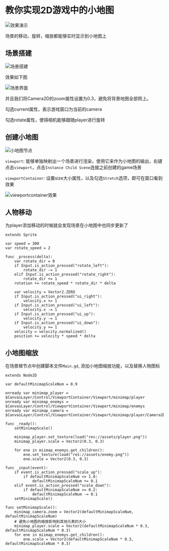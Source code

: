<!-- toc -->

# 教你实现2D游戏中的小地图

<img data-id="20240608184458" src="https://cdn.ipfsscan.io/weibo/large/005ZoLfCgy1hqi4yfdrdbj317c0t27ab.jpg" alt="效果演示" />

场景的移动，旋转，缩放都能够实时显示到小地图上

## 场景搭建

<img data-id="20240608184520" src="https://cdn.ipfsscan.io/weibo/large/005ZoLfCgy1hqi4yt4fb2j309k05cjrz.jpg" alt="场景搭建" />

效果如下图

<img data-id="20240608184552" src="https://cdn.ipfsscan.io/weibo/large/005ZoLfCgy1hqi4zddu7yj312w0loadx.jpg" alt="场景界面" />

并且我们将Camera2D的zoom属性设置为0.3，避免将背景地图全部照上。

勾选current属性，表示游戏窗口为当前的camera

勾选rotate属性，使得相机能够跟随player进行旋转

## 创建小地图

<img data-id="20240608184609" src="https://cdn.ipfsscan.io/weibo/large/005ZoLfCgy1hqi4znvli0j308s08swfk.jpg" alt="小地图节点" />

`viewport`: 能够单独映射出一个场景进行渲染，使用它来作为小地图的输出，右键点击`viewport`，点击`Instance Child Scene`连接之前创建的game场景

`viewportContainer`: 设置size大小属性，以及勾选`Stretch`选项，即可在窗口看到效果

<img data-id="20240608184626" src="https://cdn.ipfsscan.io/weibo/large/005ZoLfCgy1hqi4zymf3dj315i0o8dl0.jpg" alt="viewportcontainer效果" />

## 人物移动

为player添加移动的时候就会发现场景在小地图中也同步更新了

```godot
extends Sprite

var speed = 300
var rotate_speed = 2

func _process(delta):
    var rotate_dir = 0
    if Input.is_action_pressed("rotate_left"):
        rotate_dir -= 1
    elif Input.is_action_pressed("rotate_right"):
        rotate_dir += 1
    rotation += rotate_speed * rotate_dir * delta

    var velocity = Vector2.ZERO
    if Input.is_action_pressed("ui_right"):
        velocity.x += 1
    if Input.is_action_pressed("ui_left"):
        velocity.x -= 1
    if Input.is_action_pressed("ui_up"):
        velocity.y -= 1
    if Input.is_action_pressed("ui_down"):
        velocity.y += 1
    velocity = velocity.normalized()
    position += velocity * speed * delta
```

## 小地图缩放

在场景根节点中创建脚本文件`Main.gd`, 添加小地图缩放功能，以及替换人物图标

```godot
extends Node2D

var defaultMinimapScaleNum = 0.9

onready var minimap_player = $CanvasLayer/Control/ViewportContainer/Viewport/minimap/player
onready var minimap_enemys = $CanvasLayer/Control/ViewportContainer/Viewport/minimap/enemys
onready var minimap_camera = $CanvasLayer/Control/ViewportContainer/Viewport/minimap/player/Camera2D

func _ready():
    setMinimapScale()

    minimap_player.set_texture(load("res://assets/player.png"))
    minimap_player.scale = Vector2(0.3, 0.3)

    for ene in miimap_enemys.get_children():
        ene.set_texture(load("res://assets/enemy.png"))
        ene.scale = Vector2(0.3, 0.3)

func _input(event):
    if event.is_action_pressed("scale_up"):
        if defaultMinimapScaleNum <= 1.8:
            defaultMinimapScaleNum += 0.1
    elif event.is_action_pressed("scale_down"):
        if defaultMinimapScaleNum >= 0.2:
            defaultMinimapScaleNum -= 0.1
    setMinimapScale()

func setMinimapScale():
    minimap_camera.zoom = Vector2(defaultMinimapScaleNum, defaultMinimapScaleNum)
    # 避免小地图的缩放影响到其他元素的大小
    minimap_player.scale = Vector2(defaultMinimapScaleNum * 0.3, defaultMinimapScaleNum * 0.3)
    for ene in miimap_enemys.get_children():
        ene.scale = Vector2(defaultMinimapScaleNum * 0.3, defaultMinimapScaleNum * 0.3)
```